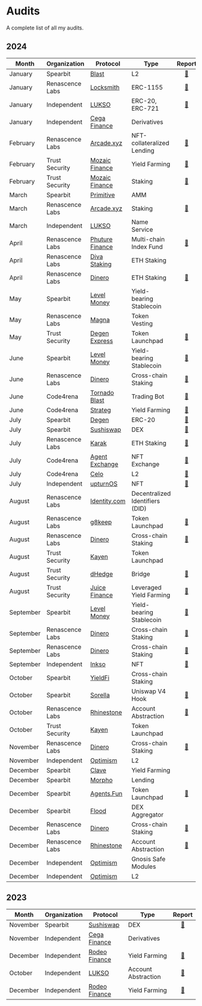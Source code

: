 # Audits

A complete list of all my audits.

## 2024

| Month | Organization | Protocol | Type | Report |
| - | - | - | - | :-: |
| January | Spearbit | [Blast](https://blast.io/) | L2 | [📄](/engagements/spearbit/Blast%20L2.pdf) |
| January | Renascence Labs | [Locksmith](https://locksmithwallet.com/) | ERC-1155 | [📄](/engagements/renascence/Locksmith.pdf) |
| January | Independent | [LUKSO](https://lukso.network/) | ERC-20, ERC-721 | [📄](/Independent/LUKSO%20(LSP4%2C%20LSP7%2C%20LSP8).pdf) |
| January | Independent | [Cega Finance](https://www.cega.fi/) | Derivatives | |
| February | Renascence Labs | [Arcade.xyz](https://www.arcade.xyz/) | NFT-collateralized Lending | [📄](/engagements/renascence/Arcade.xyz%20(V4).pdf) |
| February | Trust Security | [Mozaic Finance](https://mozaic.finance/) | Yield Farming | [📄](/engagements/trust/Mozaic%20(Thesus%20Vault).pdf) |
| February | Trust Security | [Mozaic Finance](https://mozaic.finance/) | Staking | [📄](/engagements/trust/Mozaic%20(xMOZ%20Staking).pdf) |
| March | Spearbit | [Primitive](https://www.primitive.xyz/) | AMM | |
| March | Renascence Labs | [Arcade.xyz](https://www.arcade.xyz/) | Staking | [📄](/engagements/renascence/Arcade.xyz%20(ARCD%20Staking).pdf) |
| March | Independent | [LUKSO](https://lukso.network/) | Name Service | |
| April | Renascence Labs | [Phuture Finance](https://www.phuture.finance/) | Multi-chain Index Fund | [📄](/engagements/renascence/Phuture%20Finance%20(V2).pdf) |
| April | Renascence Labs| [Diva Staking](https://divastaking.com/) | ETH Staking | |
| April | Renascence Labs | [Dinero](https://dinero.xyz/) | ETH Staking | [📄](/engagements/renascence/Redacted%20Finance%20(Institutional%20Pirex).pdf) |
| May | Spearbit | [Level Money](https://www.level.money/) | Yield-bearing Stablecoin | |
| May | Renascence Labs | [Magna](https://www.magna.so/) | Token Vesting | |
| May | Trust Security | [Degen Express](https://degen.express/) | Token Launchpad | [📄](/engagements/trust/Degen%20Express.pdf) |
| June | Spearbit | [Level Money](https://www.level.money/) | Yield-bearing Stablecoin | [📄](/engagements/spearbit/Level%20Money%20(Staking).pdf) |
| June | Renascence Labs | [Dinero](https://dinero.xyz/) | Cross-chain Staking | [📄](/engagements/renascence/Redacted%20Finance%20(Branded%20LST).pdf) |
| June | Code4rena | [Tornado Blast](https://www.tornadoblast.bot/) | Trading Bot | [📄](https://code4rena.com/reports/2024-06-tornadoblast-proleague) |
| June | Code4rena | [Strateg](https://strateg.io/) | Yield Farming | [📄](https://code4rena.com/reports/2024-06-strateg-proleague) |
| July | Spearbit | [Degen](https://www.degen.tips/) | ERC-20 | [📄](/engagements/spearbit/Degen.pdf) |
| July | Spearbit | [Sushiswap](https://www.sushi.com/) | DEX | [📄](/engagements/spearbit/Sushiswap%20(RouteProcessor5).pdf) |
| July | Renascence Labs | [Karak](https://karak.network/) | ETH Staking | [📄](/engagements/renascence/Karak%20(Native%20Restaking).pdf) |
| July | Code4rena | [Agent Exchange](https://agent.exchange/) | NFT Exchange | [📄](https://code4rena.com/reports/2024-05-agent-proleague) |
| July | Code4rena | [Celo](https://celo.org/) | L2 | [📄](https://code4rena.com/reports/2024-07-celo-proleague) |
| July | Independent | [upturnOS](https://upturn.live/) | NFT | [📄](/solo/UpTurnOS.md) |
| August | Renascence Labs | [Identity.com](https://www.identity.com/) | Decentralized Identifiers (DID) | |
| August | Renascence Labs | [g8keep](https://g8.xyz/) | Token Launchpad | [📄](/engagements/renascence/G8Keep.pdf) |
| August | Renascence Labs | [Dinero](https://dinero.xyz/) | Cross-chain Staking | [📄](/engagements/renascence/Redacted%20Finance%20(Branded%20LST%20v2).pdf) |
| August | Trust Security | [Kayen](https://www.kayen.org/) | Token Launchpad | |
| August | Trust Security | [dHedge](https://dhedge.org/) | Bridge | [📄](/engagements/trust/dHedge.pdf) |
| August | Trust Security | [Juice Finance](https://www.juice.finance/) | Leveraged Yield Farming | [📄](/engagements/trust/dHedge.pdf) |
| September | Spearbit | [Level Money](https://www.level.money/) | Yield-bearing Stablecoin | [📄](/engagements/spearbit/Level%20Money%20(Stablecoin%20LST).pdf) |
| September | Renascence Labs | [Dinero](https://dinero.xyz/) | Cross-chain Staking | [📄](/engagements/renascence/Dinero%20(Stargate%20LST).pdf) |
| September | Renascence Labs | [Dinero](https://dinero.xyz/) | Cross-chain Staking | [📄](/engagements/renascence/Dinero%20(Arbitrum%20LST).pdf) |
| September | Independent | [Inkso](https://inkso.xyz/) | NFT | [📄](/solo/Inkso.md) |
| October | Spearbit | [YieldFi](https://yield.fi/) | Cross-chain Staking | |
| October | Spearbit | [Sorella](https://sorellalabs.xyz/) | Uniswap V4 Hook | [📄](/engagements/spearbit/Sorella%20(Angstrom).pdf) |
| October | Renascence Labs | [Rhinestone](https://www.rhinestone.wtf/) | Account Abstraction | [📄](/engagements/renascence/Rhinestone%20(Smart%20Sessions).pdf) |
| October | Trust Security | [Kayen](https://www.kayen.org/) | Token Launchpad | |
| November | Renascence Labs | [Dinero](https://dinero.xyz/) | Cross-chain Staking | [📄](/engagements/renascence/Dinero%20(Super%20ETH).pdf) |
| November | Independent | [Optimism](https://www.optimism.io/) | L2 | |
| December | Spearbit | [Clave](https://getclave.io/) | Yield Farming | |
| December | Spearbit | [Morpho](https://morpho.org/) | Lending | |
| December | Spearbit | [Agents.Fun](https://www.agents.fun/) | Token Launchpad | [📄](/engagements/spearbit/Agents.Fun.pdf) |
| December | Spearbit | [Flood](https://www.flood.bid/) | DEX Aggregator | |
| December | Renascence Labs | [Dinero](https://dinero.xyz/) | Cross-chain Staking | [📄](/engagements/renascence/Dinero%20(Staked%20S).pdf) |
| December | Renascence Labs | [Rhinestone](https://www.rhinestone.wtf/) | Account Abstraction | [📄](/engagements/renascence/Rhinestone%20(Smart%20Sessions%20Update).pdf) |
| December | Independent | [Optimism](https://www.optimism.io/) | Gnosis Safe Modules | |
| December | Independent | [Optimism](https://www.optimism.io/) | L2 | |

## 2023

| Month | Organization | Protocol | Type | Report |
| - | - | - | - | :-: |
| November | Spearbit | [Sushiswap](https://www.sushi.com/) | DEX | [📄](/engagements/spearbit/Sushiswap%20(RouteProcessor4).pdf) |
| November | Independent | [Cega Finance](https://www.cega.fi/) | Derivatives | |
| December | Independent | [Rodeo Finance](https://www.rodeofinance.xyz/) | Yield Farming | [📄](/Independent/Rodeo%20Finance%20(GMX%20GM%20Strategy).pdf) |
| October | Independent | [LUKSO](https://lukso.network/) | Account Abstraction | [📄](/Independent/LUKSO%20(LSP0%2C%20LSP6).pdf) |
| December | Independent | [Rodeo Finance](https://www.rodeofinance.xyz/) | Yield Farming | [📄](/Independent/Rodeo%20Finance%20(Camelot%20V3%20Strategy).pdf) |